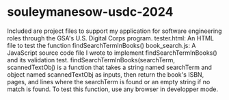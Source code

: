 # souleymanesow-usdc-2024

Included are project files to support my application for software engineering roles through the GSA's U.S. Digital Corps program.
tester.html: An HTML file to test the function findSearchTermInBooks()
book_search.js: A JavaScript source code file I wrote to implement findSearchTermInBooks() and its validation test.
findSearchTermInBooks(searchTerm, scannedTextObj) is a function that takes a string named searchTerm
and object named scannedTextObj as inputs, then return the book's ISBN, pages, and lines where the searchTerm 
is found or an empty string if no match is found.
To test this function, use any browser in developper mode.
